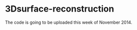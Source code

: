 3Dsurface-reconstruction
========================
The code is going to be uploaded this week of November 2014.
